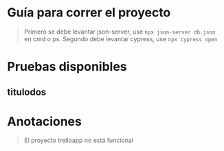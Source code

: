 # Guía para correr el proyecto
>Primero se debe levantar json-server, use `npx json-server db.json` en cmd o ps.
>Segundo debe levantar cypress, use `npx cypress open`

# Pruebas disponibles
## titulodos

# Anotaciones
>El proyecto trelloapp no está funcional